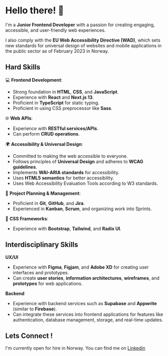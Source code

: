 # Hello there! 👋
  I'm a **Junior Frontend Developer** with a passion for creating engaging, accessible, and user-friendly web experiences. 

I also comply with the **EU Web Accessibility Directive (WAD)**, which sets new standards for universal design of websites and mobile applications in the public sector as of February 2023 in Norway.

## Hard Skills

💻 **Frontend Development**: 
- Strong foundation in **HTML**, **CSS**, and **JavaScript**.
- Experience with **React** and **Next.js 13**.
- Proficient in **TypeScript** for static typing.
- Proficient in using CSS preprocessor like **Sass**.

🌐 **Web APIs**: 
- Experience with **RESTful services/APIs**.
- Can perform **CRUD operations**.

🌍 **Accessibility & Universal Design**: 
- Committed to making the web accessible to everyone.
- Follows principles of **Universal Design** and adheres to **WCAG guidelines**.
- Implements **WAI-ARIA standards** for accessibility.
- Uses **HTML5 semantics** for better accessibility.
- Uses Web Accessibility Evaluation Tools according to W3 standards.

📝 **Project Planning & Management**: 
- Proficient in **Git**, **GitHub**, and **Jira**.
- Experienced in **Kanban**, **Scrum**, and organizing work into Sprints.

🎨 **CSS Frameworks**: 
- Experience with **Bootstrap**, **Tailwind**, and **Radix UI**.

## Interdisciplinary Skills 
**UX/UI**
- Experience with **Figma**, **Figjam**, and **Adobe XD** for creating user interfaces and prototypes.
- Can create **user stories**, **information architectures**, **wireframes**, and **prototypes** for web applications.

**Backend**
- Experience with backend services such as **Supabase** and **Appwrite** (similar to **Firebase**).
- Can integrate these services into frontend applications for features like authentication, database management, storage, and real-time updates.

## Lets Connect ! 
I'm currently open for hire in Norway. You can find me on [Linkedin](https://www.linkedin.com/in/richie-botteri-1aab8b82/)
